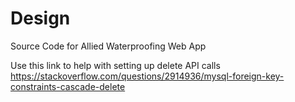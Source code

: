 # Design
Source Code for Allied Waterproofing Web App

Use this link to help with setting up delete API calls
https://stackoverflow.com/questions/2914936/mysql-foreign-key-constraints-cascade-delete